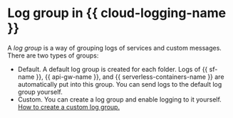 # Log group in {{ cloud-logging-name }}

A _log group_ is a way of grouping logs of services and custom messages. There are two types of groups:
* Default. A default log group is created for each folder. Logs of {{ sf-name }}, {{ api-gw-name }}, and {{ serverless-containers-name }} are automatically put into this group. You can send logs to the default log group yourself.
* Custom. You can create a log group and enable logging to it yourself. [How to create a custom log group.](../operations/create-group.md)
